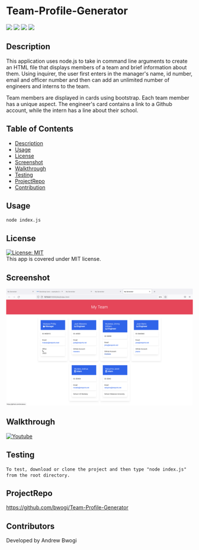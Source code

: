 # Team-Profile-Generator   
  <p align="left">
    <img src="https://img.shields.io/github/repo-size/bwogi/Team-Profile-Generator" />
    <img src="https://img.shields.io/github/languages/top/bwogi/Team-Profile-Generator"  />
    <img src="https://img.shields.io/github/issues/bwogi/Team-Profile-Generator" />
    <img src="https://img.shields.io/github/last-commit/bwogi/Team-Profile-Generator" >   
  </p>

  ## Description
  This application uses node.js to take in command line arguments to create an HTML file that displays members of a team and brief information about them. Using inquirer, the user first enters in the manager's name, id number, email and officer number and then can add an unlimited number of engineers and interns to the team.

  Team members are displayed in cards using bootstrap. Each team member has a unique aspect. The engineer's card contains a link to a Github account, while the intern has a line about their school.
  
 
  ## Table of Contents 
  * [Description](#description)
  * [Usage](#usage)
  * [License](#license)
  * [Screenshot](#screenshot)
  * [Walkthrough](#projectdemo)
  * [Testing](#testing)
  * [ProjectRepo](#projectrepo)
  * [Contribution](#contribution)
  
  ##  Usage
    node index.js

  ## License 
  [![License: MIT](https://img.shields.io/badge/License-MIT-yellow.svg)](https://opensource.org/licenses/MIT)<br />
  This app is covered under MIT license.
  
  ## Screenshot
   ![Screenshot](./screenshot.png)
  ## Walkthrough
  [![Youtube](https://img.youtube.com/vi/mXTz4EXXfaA/0.jpg)](https://youtu.be/mXTz4EXXfaA)
  ## Testing
    To test, download or clone the project and then type "node index.js" from the root directory.
  ## ProjectRepo 
  https://github.com/bwogi/Team-Profile-Generator
  ## Contributors
  Developed by Andrew Bwogi
